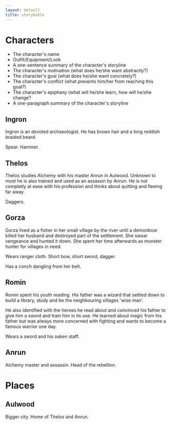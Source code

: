 ```yaml
---
layout: default
title: storybible
---
```


# Characters

* The character's name
* Outfit/Equipment/Look
* A one-sentence summary of the character's storyline
* The character's motivation (what does he/she want abstractly?)
* The character's goal (what does he/she want concretely?)
* The character's conflict (what prevents him/her from reaching this goal?)
* The character's epiphany (what will he/she learn, how will he/she change?
* A one-paragraph summary of the character's storyline

## Ingron

Ingron is an devoted archaeologist. He has brown hair and a long
reddish braided beard.

Spear. Hammer.

## Thelos

Thelos studies Alchemy with his master Anrun in Aulwood. Unknown to most
he is also trained and used as an assassin by Anrun. He is not completly at ease
with his profession and thinks about quitting and fleeing far away.

Daggers.

## Gorza

Gorza lived as a fisher in her small village by the river until a demonboar killed
her husband and destroyed part of the settlement. She swoar vengeance and hunted it
down. She spent her time afterwards as monster hunter for villages in need.

Wears ranger cloth. Short bow, short sword, dagger.

Has a conch dangling from her belt.

## Romin

Romin spent his youth reading. His father was a wizard that settled down to
build a library, study and be the neighbouring villages 'wise man'.

He also identified with the heroes he read about and convinced his father to
give him a sword and train him in its use. He learned about magic from his
father but was always more concerned with fighting and wants to become
a famous warrior one day.

Wears a sword and his oaken staff.

## Anrun

Alchemy master and assassin. Head of the rebellion.

# Places

## Aulwood

Bigger city. Home of Thelos and Anrun.
